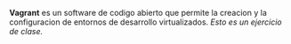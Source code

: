 **Vagrant** es un software de codigo abierto que permite la creacion y la configuracion de 
entornos de desarrollo virtualizados. 
*Esto es un ejercicio de clase.*